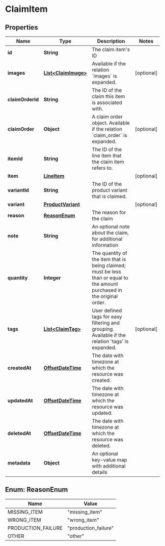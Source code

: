 # ClaimItem

## Properties
Name | Type | Description | Notes
------------ | ------------- | ------------- | -------------
**id** | **String** | The claim item&#x27;s ID | 
**images** | [**List&lt;ClaimImage&gt;**](ClaimImage.md) | Available if the relation &#x60;images&#x60; is expanded. |  [optional]
**claimOrderId** | **String** | The ID of the claim this item is associated with. | 
**claimOrder** | **Object** | A claim order object. Available if the relation &#x60;claim_order&#x60; is expanded. |  [optional]
**itemId** | **String** | The ID of the line item that the claim item refers to. | 
**item** | [**LineItem**](LineItem.md) |  |  [optional]
**variantId** | **String** | The ID of the product variant that is claimed. | 
**variant** | [**ProductVariant**](ProductVariant.md) |  |  [optional]
**reason** | [**ReasonEnum**](#ReasonEnum) | The reason for the claim | 
**note** | **String** | An optional note about the claim, for additional information | 
**quantity** | **Integer** | The quantity of the item that is being claimed; must be less than or equal to the amount purchased in the original order. | 
**tags** | [**List&lt;ClaimTag&gt;**](ClaimTag.md) | User defined tags for easy filtering and grouping. Available if the relation &#x27;tags&#x27; is expanded. |  [optional]
**createdAt** | [**OffsetDateTime**](OffsetDateTime.md) | The date with timezone at which the resource was created. | 
**updatedAt** | [**OffsetDateTime**](OffsetDateTime.md) | The date with timezone at which the resource was updated. | 
**deletedAt** | [**OffsetDateTime**](OffsetDateTime.md) | The date with timezone at which the resource was deleted. | 
**metadata** | **Object** | An optional key-value map with additional details | 

<a name="ReasonEnum"></a>
## Enum: ReasonEnum
Name | Value
---- | -----
MISSING_ITEM | &quot;missing_item&quot;
WRONG_ITEM | &quot;wrong_item&quot;
PRODUCTION_FAILURE | &quot;production_failure&quot;
OTHER | &quot;other&quot;

